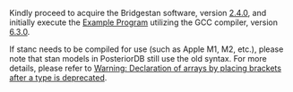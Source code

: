 Kindly proceed to acquire the Bridgestan software, version [2.4.0](https://github.com/roualdes/bridgestan/releases/download/v2.4.0/bridgestan-2.4.0.tar.gz), and initially execute the [Example Program](https://roualdes.github.io/bridgestan/latest/languages/c-api.html) utilizing the GCC compiler, version [6.3.0](https://ftp.gnu.org/gnu/gcc/gcc-6.3.0/gcc-6.3.0.tar.gz).

If stanc needs to be compiled for use (such as Apple M1, M2, etc.), please note that stan models in PosteriorDB still use the old syntax. For more details, please refer to [Warning: Declaration of arrays by placing brackets after a type is deprecated](https://github.com/paul-buerkner/brms/issues/1376).
